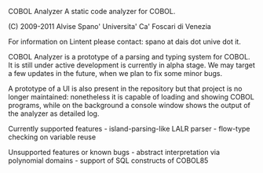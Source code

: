 COBOL Analyzer
A static code analyzer for COBOL.

(C) 2009-2011 Alvise Spano'
	Universita' Ca' Foscari di Venezia
	
For information on Lintent please contact:
	spano at dais dot unive dot it.

COBOL Analyzer is a prototype of a parsing and typing system for COBOL.
It is still under active development is currently in alpha stage.
We may target a few updates in the future, when we plan to fix some minor
bugs.

A prototype of a UI is also present in the repository but that project
is no longer maintained: nonetheless it is capable of loading and showing
COBOL programs, while on the background a console window shows the output
of the analyzer as detailed log.


Currently supported features
	- island-parsing-like LALR parser
	- flow-type checking on variable reuse
	
Unsupported features or known bugs
	- abstract interpretation via polynomial domains
	- support of SQL constructs of COBOL85

